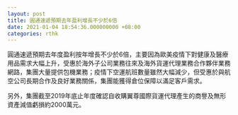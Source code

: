 ```yaml
---
layout: post
title: 圓通速遞預期去年盈利增長不少於6倍
date: 2021-01-04 18:54:36.000000000 +08:00
categories: rthk
---
```


圓通速遞預期去年度盈利按年增長不少於6倍，主要因為歐美疫情下對健康及醫療用品需求大幅上升，受惠於海外子公司業務往來及海外貨運代理業務合作夥伴業務網路，集團大量提供包機業務；疫情下空運航班數量雖然大幅減少，但受惠於與航空公司長期合作及良好業務關係，集團能獲得倉位保障以滿足客戶需求。

另外，集團截至2019年底止年度確認自收購翼尊國際貨運代理產生的商譽及無形資產減值虧損約2000萬元。
